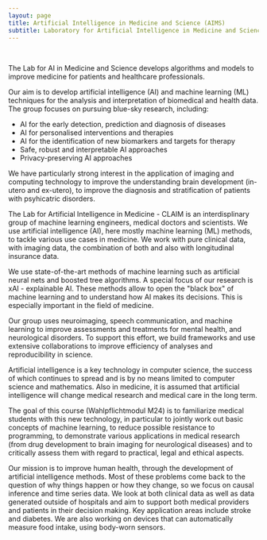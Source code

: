 ```yaml
---
layout: page
title: Artificial Intelligence in Medicine and Science (AIMS)
subtitle: Laboratory for Artificial Intelligence in Medicine and Science
---
```

<br />

The Lab for AI in Medicine and Science develops algorithms and models to improve medicine for patients and healthcare professionals.

Our aim is to develop artificial intelligence (AI) and machine learning (ML) techniques for the analysis and interpretation of biomedical and health data. The group focuses on pursuing blue-sky research, including:

* AI for the early detection, prediction and diagnosis of diseases
* AI for personalised interventions and therapies
* AI for the identification of new biomarkers and targets for therapy
* Safe, robust and interpretable AI approaches
* Privacy-preserving AI approaches

We have particularly strong interest in the application of imaging and computing technology to improve the understanding brain development (in-utero and ex-utero), to improve the diagnosis and stratification of patients with psyhicatric disorders. 

The Lab for Artificial Intelligence in Medicine - CLAIM is an interdisplinary group of machine learning engineers, medical doctors and scientists. We use artificial intelligence (AI), here mostly machine learning (ML) methods, to tackle various use cases in medicine. We work with pure clinical data, with imaging data, the combination of both and also with longitudinal insurance data. 

We use state-of-the-art methods of machine learning such as artificial neural nets and boosted tree algorithms. A special focus of our research is xAI - explainable AI. These methods allow to open the "black box" of machine learning and to understand how AI makes its decisions. This is especially important in the field of medicine. 

Our group uses neuroimaging, speech communication, and machine learning to improve assessments and treatments for mental health, and neurological disorders. To support this effort, we build frameworks and use extensive collaborations to improve efficiency of analyses and reproducibility in science.

Artificial intelligence is a key technology in computer science, the success of which continues to spread and is by no means limited to computer science and mathematics. Also in medicine, it is assumed that artificial intelligence will change medical research and medical care in the long term.

The goal of this course (Wahlpflichtmodul M24) is to familiarize medical students with this new technology, in particular to jointly work out basic concepts of machine learning, to reduce possible resistance to programming, to demonstrate various applications in medical research (from drug development to brain imaging for neurological diseases) and to critically assess them with regard to practical, legal and ethical aspects.


Our mission is to improve human health, through the development of artificial intelligence methods. Most of these problems come back to the question of why things happen or how they change, so we focus on causal inference and time series data. We look at both clinical data as well as data generated outside of hospitals and aim to support both medical providers and patients in their decision making. Key application areas include stroke and diabetes. We are also working on devices that can automatically measure food intake, using body-worn sensors.




